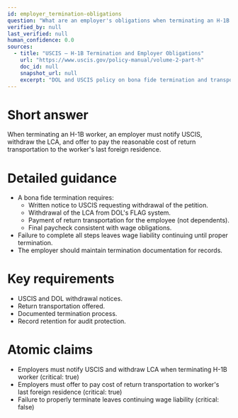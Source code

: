 ```yaml
---
id: employer_termination-obligations
question: "What are an employer's obligations when terminating an H-1B worker?"
verified_by: null
last_verified: null
human_confidence: 0.0
sources:
  - title: "USCIS – H-1B Termination and Employer Obligations"
    url: "https://www.uscis.gov/policy-manual/volume-2-part-h"
    doc_id: null
    snapshot_url: null
    excerpt: "DOL and USCIS policy on bona fide termination and transportation reimbursement."
---
```


# Short answer
When terminating an H-1B worker, an employer must notify USCIS, withdraw the LCA, and offer to pay the reasonable cost of return transportation to the worker's last foreign residence.

# Detailed guidance
- A bona fide termination requires:
  - Written notice to USCIS requesting withdrawal of the petition.
  - Withdrawal of the LCA from DOL's FLAG system.
  - Payment of return transportation for the employee (not dependents).
  - Final paycheck consistent with wage obligations.
- Failure to complete all steps leaves wage liability continuing until proper termination.
- The employer should maintain termination documentation for records.

# Key requirements
- USCIS and DOL withdrawal notices.  
- Return transportation offered.  
- Documented termination process.  
- Record retention for audit protection.

# Atomic claims
- Employers must notify USCIS and withdraw LCA when terminating H-1B worker (critical: true)
- Employers must offer to pay cost of return transportation to worker's last foreign residence (critical: true)
- Failure to properly terminate leaves continuing wage liability (critical: false)

